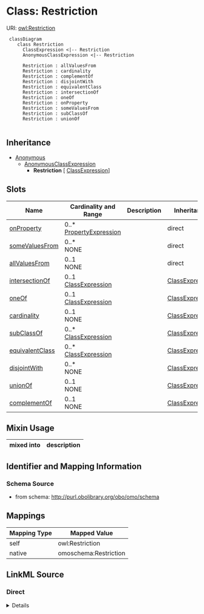 # Class: Restriction



URI: [owl:Restriction](http://www.w3.org/2002/07/owl#Restriction)


```{mermaid}
 classDiagram
    class Restriction
      ClassExpression <|-- Restriction
      AnonymousClassExpression <|-- Restriction
      
      Restriction : allValuesFrom
      Restriction : cardinality
      Restriction : complementOf
      Restriction : disjointWith
      Restriction : equivalentClass
      Restriction : intersectionOf
      Restriction : oneOf
      Restriction : onProperty
      Restriction : someValuesFrom
      Restriction : subClassOf
      Restriction : unionOf
      
```




## Inheritance
* [Anonymous](Anonymous.md)
    * [AnonymousClassExpression](AnonymousClassExpression.md)
        * **Restriction** [ [ClassExpression](ClassExpression.md)]



## Slots

| Name | Cardinality and Range | Description | Inheritance |
| ---  | --- | --- | --- |
| [onProperty](onProperty.md) | 0..* <br/> [PropertyExpression](PropertyExpression.md) |  | direct |
| [someValuesFrom](someValuesFrom.md) | 0..* <br/> NONE |  | direct |
| [allValuesFrom](allValuesFrom.md) | 0..1 <br/> NONE |  | direct |
| [intersectionOf](intersectionOf.md) | 0..1 <br/> [ClassExpression](ClassExpression.md) |  | [ClassExpression](ClassExpression.md) |
| [oneOf](oneOf.md) | 0..1 <br/> [ClassExpression](ClassExpression.md) |  | [ClassExpression](ClassExpression.md) |
| [cardinality](cardinality.md) | 0..1 <br/> NONE |  | [ClassExpression](ClassExpression.md) |
| [subClassOf](subClassOf.md) | 0..* <br/> [ClassExpression](ClassExpression.md) |  | [ClassExpression](ClassExpression.md) |
| [equivalentClass](equivalentClass.md) | 0..* <br/> [ClassExpression](ClassExpression.md) |  | [ClassExpression](ClassExpression.md) |
| [disjointWith](disjointWith.md) | 0..* <br/> NONE |  | [ClassExpression](ClassExpression.md) |
| [unionOf](unionOf.md) | 0..1 <br/> NONE |  | [ClassExpression](ClassExpression.md) |
| [complementOf](complementOf.md) | 0..1 <br/> NONE |  | [ClassExpression](ClassExpression.md) |

## Mixin Usage

| mixed into | description |
| --- | --- |








## Identifier and Mapping Information







### Schema Source


* from schema: http://purl.obolibrary.org/obo/omo/schema





## Mappings

| Mapping Type | Mapped Value |
| ---  | ---  |
| self | owl:Restriction |
| native | omoschema:Restriction |


## LinkML Source

<!-- TODO: investigate https://stackoverflow.com/questions/37606292/how-to-create-tabbed-code-blocks-in-mkdocs-or-sphinx -->

### Direct

<details>
```yaml
name: Restriction
from_schema: http://purl.obolibrary.org/obo/omo/schema
rank: 1000
is_a: AnonymousClassExpression
mixin: true
mixins:
- ClassExpression
slots:
- onProperty
- someValuesFrom
- allValuesFrom
class_uri: owl:Restriction

```
</details>

### Induced

<details>
```yaml
name: Restriction
from_schema: http://purl.obolibrary.org/obo/omo/schema
rank: 1000
is_a: AnonymousClassExpression
mixin: true
mixins:
- ClassExpression
attributes:
  onProperty:
    name: onProperty
    from_schema: http://purl.obolibrary.org/obo/omo/schema
    rank: 1000
    is_a: logical_predicate
    slot_uri: owl:onProperty
    multivalued: true
    alias: onProperty
    owner: Restriction
    domain_of:
    - Restriction
    range: PropertyExpression
  someValuesFrom:
    name: someValuesFrom
    todos:
    - restrict range
    from_schema: http://purl.obolibrary.org/obo/omo/schema
    rank: 1000
    is_a: logical_predicate
    slot_uri: owl:someValuesFrom
    multivalued: true
    alias: someValuesFrom
    owner: Restriction
    domain_of:
    - Restriction
    range: string
  allValuesFrom:
    name: allValuesFrom
    todos:
    - restrict range
    from_schema: http://purl.obolibrary.org/obo/omo/schema
    rank: 1000
    is_a: logical_predicate
    slot_uri: owl:allValuesFrom
    alias: allValuesFrom
    owner: Restriction
    domain_of:
    - Restriction
    range: string
  disjointWith:
    name: disjointWith
    todos:
    - restrict range
    from_schema: http://purl.obolibrary.org/obo/omo/schema
    rank: 1000
    is_a: logical_predicate
    slot_uri: owl:disjointWith
    multivalued: true
    alias: disjointWith
    owner: Restriction
    domain_of:
    - ClassExpression
    - PropertyExpression
    range: string
  equivalentClass:
    name: equivalentClass
    todos:
    - restrict range
    from_schema: http://purl.obolibrary.org/obo/omo/schema
    rank: 1000
    is_a: logical_predicate
    mixins:
    - match_aspect
    slot_uri: owl:equivalentClass
    multivalued: true
    alias: equivalentClass
    owner: Restriction
    domain_of:
    - ClassExpression
    range: ClassExpression
  intersectionOf:
    name: intersectionOf
    todos:
    - restrict range
    from_schema: http://purl.obolibrary.org/obo/omo/schema
    rank: 1000
    is_a: logical_predicate
    slot_uri: owl:intersectionOf
    alias: intersectionOf
    owner: Restriction
    domain_of:
    - ClassExpression
    range: ClassExpression
  subClassOf:
    name: subClassOf
    from_schema: http://purl.obolibrary.org/obo/omo/schema
    rank: 1000
    is_a: logical_predicate
    slot_uri: rdfs:subClassOf
    multivalued: true
    alias: subClassOf
    owner: Restriction
    domain_of:
    - ClassExpression
    range: ClassExpression
  cardinality:
    name: cardinality
    from_schema: http://purl.obolibrary.org/obo/omo/schema
    rank: 1000
    is_a: logical_predicate
    slot_uri: owl:cardinality
    alias: cardinality
    owner: Restriction
    domain_of:
    - ClassExpression
    range: string
  complementOf:
    name: complementOf
    todos:
    - restrict range
    from_schema: http://purl.obolibrary.org/obo/omo/schema
    rank: 1000
    is_a: logical_predicate
    slot_uri: owl:complementOf
    alias: complementOf
    owner: Restriction
    domain_of:
    - ClassExpression
    range: string
  oneOf:
    name: oneOf
    from_schema: http://purl.obolibrary.org/obo/omo/schema
    rank: 1000
    is_a: logical_predicate
    slot_uri: owl:oneOf
    alias: oneOf
    owner: Restriction
    domain_of:
    - ClassExpression
    range: ClassExpression
  unionOf:
    name: unionOf
    from_schema: http://purl.obolibrary.org/obo/omo/schema
    rank: 1000
    is_a: logical_predicate
    slot_uri: owl:unionOf
    alias: unionOf
    owner: Restriction
    domain_of:
    - ClassExpression
    range: string
class_uri: owl:Restriction

```
</details>